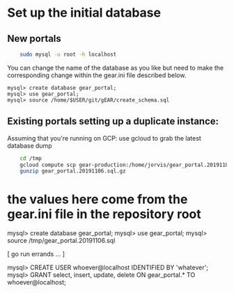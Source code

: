 # Set up the initial database

## New portals

```bash
    sudo mysql -u root -h localhost
```

You can change the name of the database as you like but need to make the corresponding change within the gear.ini file described below.

    mysql> create database gear_portal;
    mysql> use gear_portal;
    mysql> source /home/$USER/git/gEAR/create_schema.sql

## Existing portals setting up a duplicate instance:

Assuming that you're running on GCP: use gcloud to grab the latest database dump

```bash
    cd /tmp
    gcloud compute scp gear-production:/home/jorvis/gear_portal.20191106.sql.gz .
    gunzip gear_portal.20191106.sql.gz
```

# the values here come from the gear.ini file in the repository root

  mysql> create database gear_portal;
  mysql> use gear_portal;
  mysql> source /tmp/gear_portal.20191106.sql

[ go run errands ... ]

  mysql> CREATE USER whoever@localhost IDENTIFIED BY 'whatever';
  mysql> GRANT select, insert, update, delete ON gear_portal.* TO whoever@localhost;
